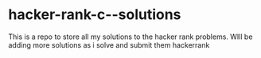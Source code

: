 # hacker-rank-c--solutions

This is a repo to store all my solutions to the hacker rank problems.
WIll be adding more solutions as i solve and submit them hackerrank
